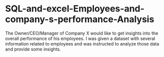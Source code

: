 # SQL-and-excel-Employees-and-company-s-performance-Analysis
The Owner/CEO/Manager of Company X would like to get insights into the overall performance of his employees. I was given a dataset with several information related to employees and was instructed to analyze those data and provide some insights.
